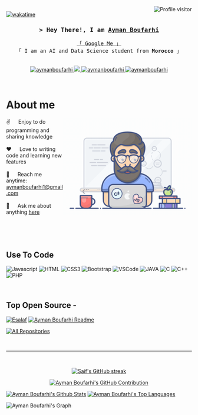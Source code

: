 <!--
<h2 align="center">
  Welcome to Ayman Boufarhi World!
  <img src="https://media.giphy.com/media/hvRJCLFzcasrR4ia7z/giphy.gif" width="28">
</h2>
-->

<!--
<p align="center">
  <a href="https://github.com/aymanboufarhi"><img src="https://readme-typing-svg.herokuapp.com/?lines=Self%20Taught%20Programmer;Front%20End%20Developer;1.5%2B%20years%20of%20coding%20experience;Always%20learning%20new%20things&center=true&width=380&height=45"></a>
</p>

 -->

<a href="https://komarev.com/ghpvc/?username=aymanboufarhi">
  <img align="right" src="https://komarev.com/ghpvc/?username=aymanboufarhi&label=Visitors&color=0e75b6&style=flat" alt="Profile visitor" />
</a>


[![wakatime](https://wakatime.com/badge/user/eebb3dd8-d9b2-40de-9b88-6fd6cac99dbc.svg)](https://wakatime.com/@eebb3dd8-d9b2-40de-9b88-6fd6cac99dbc)

<!-- Intro  -->
<h3 align="center">
        <samp>&gt; Hey There!, I am
                <b><a target="_blank" href="https://www.linkedin.com/in/ayman-boufarhi">Ayman Boufarhi</a></b>
        </samp>
</h3>


<p align="center"> 
  <samp>
    <a href="https://www.google.com/search?q=Ayman+Boufarhi">「 Google Me 」</a>
    <br>
    「 I am an AI and Data Science student from <b>Morocco</b> 」
    <br>
    <br>
  </samp>
</p>

<p align="center">
 <a href="https://www.linkedin.com/in/ayman-boufarhi" target="_blank">
  <img src="https://img.shields.io/badge/LinkedIn-0077B5?style=for-the-badge&logo=linkedin&logoColor=white" alt="aymanboufarhi"/>
 </a>
 <!-- <a href="https://dev.to/aymanboufarhi" target="_blank">
  <img src="https://img.shields.io/badge/dev.to-0A0A0A?style=for-the-badge&logo=dev.to&logoColor=white" alt="aymanboufarhi" />
 </a> -->
 <a href="https://twitter.com/aymanboufarhi" target="_blank">
  <img src="https://img.shields.io/badge/Twitter-000000?style=for-the-badge&logo=X&logoColor=white" />
 </a>
 <a href="https://www.instagram.com/aymanbf1/" target="_blank">
  <img src="https://img.shields.io/badge/Instagram-fe4164?style=for-the-badge&logo=instagram&logoColor=white" alt="aymanboufarhi" />
 </a> 
 <a href="https://leetcode.com/aymanboufarhi1/" target="_blank">
  <img src="https://img.shields.io/badge/LeetCode-FFFFFF?&style=for-the-badge&logo=LeetCode" alt="aymanboufarhi"  />
  </a> 
</p>
<br />

<!-- About Section -->
 # About me
 
<p>
 <img align="right" width="350" src="/assets/programmer.gif" alt="Coding gif" />
  
 ✌️ &emsp; Enjoy to do programming and sharing knowledge <br/><br/>
 ❤️ &emsp; Love to writing code and learning new features<br/><br/>
 📧 &emsp; Reach me anytime: aymanboufarhi1@gmail.com<br/><br/>
 💬 &emsp; Ask me about anything [here](https://github.com/aymanboufarhi/aymanboufarhi/issues)

</p>

<br/>
<br/>
<br/>

## Use To Code

![Javascript](https://img.shields.io/badge/Javascript-F0DB4F?style=for-the-badge&labelColor=black&logo=javascript&logoColor=F0DB4F)
![HTML](https://img.shields.io/badge/HTML5-E34F26?style=for-the-badge&logo=html5&logoColor=white)
![CSS3](https://img.shields.io/badge/CSS3-1572B6?style=for-the-badge&logo=css3&logoColor=white)
![Bootstrap](https://img.shields.io/badge/Bootstrap-563D7C?style=for-the-badge&logo=bootstrap&logoColor=white)
![VSCode](https://img.shields.io/badge/Visual_Studio-0078d7?style=for-the-badge&logo=visual%20studio&logoColor=white)
![JAVA](https://img.shields.io/badge/Java-F05032?style=for-the-badge&logo=JAVA)
![C](https://img.shields.io/badge/-Language%20C%20-61DBFB?style=for-the-badge&labelColor=black&logo=C&logoColor=61DBFB)
![C++](https://img.shields.io/badge/C++-20232A?style=for-the-badge&logo=c%2B%2B&logoColor=61DAFB)
![PHP](https://img.shields.io/badge/PHP-000000?style=for-the-badge&logo=php&logoColor=white)

<br/>

## Top Open Source -
[![Esalaf](https://github-readme-stats.vercel.app/api/pin/?username=aymanboufarhi&repo=Esalaf&border_color=7F3FBF&bg_color=0D1117&title_color=C9D1D9&text_color=8B949E&icon_color=7F3FBF)](https://github.com/aymanboufarhi/Esalaf)
[![Ayman Boufarhi Readme](https://github-readme-stats.vercel.app/api/pin/?username=aymanboufarhi&repo=aymanboufarhi&border_color=7F3FBF&bg_color=0D1117&title_color=C9D1D9&text_color=8B949E&icon_color=7F3FBF)](https://github.com/aymanboufarhi/aymanboufarhi)

<p align="left">
  <a href="https://github.com/aymanboufarhi?tab=repositories" target="_blank"><img alt="All Repositories" title="All Repositories" src="https://img.shields.io/badge/-All%20Repos-2962FF?style=for-the-badge&logo=koding&logoColor=white"/></a>
</p>

<br/>
<hr/>
<br/>

<p align="center">
  <a href="https://github.com/aymanboufarhi">
    <img src="https://github-readme-streak-stats.herokuapp.com/?user=aymanboufarhi&theme=radical&border=7F3FBF&background=0D1117" alt="Saif's GitHub streak"/>
  </a>
</p>

<p align="center">
  <a href="https://github.com/aymanboufarhi">
    <img src="https://github-profile-summary-cards.vercel.app/api/cards/profile-details?username=aymanboufarhi&theme=radical" alt="Ayman Boufarhi's GitHub Contribution"/>
  </a>
</p>

<a> 
    <a href="https://github.com/aymanboufarhi"><img alt="Ayman Boufarhi's Github Stats" src="https://denvercoder1-github-readme-stats.vercel.app/api?username=aymanboufarhi&show_icons=true&count_private=true&theme=react&border_color=7F3FBF&bg_color=0D1117&title_color=F85D7F&icon_color=F8D866" height="192px" width="49.5%"/></a>
  <a href="https://github.com/aymanboufarhi"><img alt="Ayman Boufarhi's Top Languages" src="https://denvercoder1-github-readme-stats.vercel.app/api/top-langs/?username=aymanboufarhi&langs_count=8&layout=compact&theme=react&border_color=7F3FBF&bg_color=0D1117&title_color=F85D7F&icon_color=F8D866" height="192px" width="49.5%"/></a>
  <br/>
</a>


![Ayman Boufarhi's Graph](https://github-readme-activity-graph.vercel.app/graph?username=aymanboufarhi&custom_title=Ayman%20Boufarhi's%20GitHub%20Activity%20Graph&bg_color=0D1117&color=7F3FBF&line=7F3FBF&point=7F3FBF&area_color=FFFFFF&title_color=FFFFFF&area=true)
